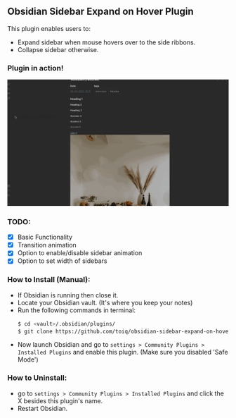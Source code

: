 ## Obsidian Sidebar Expand on Hover Plugin

This plugin enables users to:

- Expand sidebar when mouse hovers over to the side ribbons.
- Collapse sidebar otherwise.

### Plugin in action!

![Plugin in Action: Auto expand of sidebar when hovering on ribbon](./plugin-in-action.gif)

### TODO:

- [x] Basic Functionality
- [x] Transition animation
- [x] Option to enable/disable sidebar animation
- [x] Option to set width of sidebars

### How to Install (Manual):

- If Obsidian is running then close it.
- Locate your Obsidian vault. (It's where you keep your notes)
- Run the following commands in terminal:
  ```bash
  $ cd <vault>/.obsidian/plugins/
  $ git clone https://github.com/toiq/obsidian-sidebar-expand-on-hover
  ```
- Now launch Obsidian and go to `settings > Community Plugins > Installed Plugins` and enable this plugin. (Make sure you disabled 'Safe Mode')

### How to Uninstall:

- go to `settings > Community Plugins > Installed Plugins` and click the X besides this plugin's name.
- Restart Obsidian.
